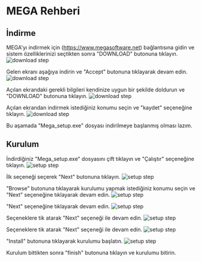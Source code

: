 # MEGA Rehberi
## İndirme
MEGA'yı indirmek için (https://www.megasoftware.net) bağlantısına gidin ve sistem özelliklerinizi seçtikten sonra "DOWNLOAD" butonuna tıklayın.
![download step](images/mega_download1.png)

Gelen ekranı aşağıya indirin ve "Accept" butonuna tıklayarak devam edin.
![download step](images/mega_download2.png)

Açılan ekrandaki gerekli bilgileri kendinize uygun bir şekilde doldurun ve "DOWNLOAD" butonuna tıklayın.
![download step](images/mega_download3.png)

Açılan ekrandan indirmek istediğiniz konumu seçin ve "kaydet" seçeneğine tıklayın.
![download step](images/mega_download4.png)

Bu aşamada "Mega_setup.exe" dosyası indirilmeye başlanmış olması lazım.

## Kurulum

İndirdiğiniz "Mega_setup.exe" dosyasını çift tıklayın ve "Çalıştır" seçeneğine tıklayın.
![setup step](images/mega_setup1.png)


İlk seçeneği seçerek "Next" butonuna tıklayın. 
![setup step](images/mega_setup2.png)


"Browse" butonuna tıklayarak kurulumu yapmak istediğiniz konumu seçin ve "Next" seçeneğine tıklayarak devam edin.
![setup step](images/mega_setup3.png)


"Next" seçeneğine tıklayarak devam edin.
![setup step](images/mega_setup4.png)


Seçeneklere tik atarak "Next" seçeneği ile devam edin.
![setup step](images/mega_setup5.png)


Seçeneklere tik atarak "Next" seçeneği ile devam edin.
![setup step](images/mega_setup6.png)


"Install" butonuna tıklayarak kurulumu başlatın.
![setup step](images/mega_setup7.png)


Kurulum bittikten sonra "finish" butonuna tıklayın ve kurulumu bitirin.

